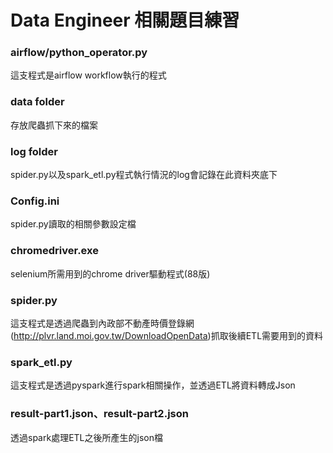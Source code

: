 # Data Engineer 相關題目練習

### airflow/python_operator.py
這支程式是airflow workflow執行的程式

### data folder
存放爬蟲抓下來的檔案

### log folder
spider.py以及spark_etl.py程式執行情況的log會記錄在此資料夾底下

### Config.ini
spider.py讀取的相關參數設定檔

### chromedriver.exe
selenium所需用到的chrome driver驅動程式(88版)

### spider.py
這支程式是透過爬蟲到內政部不動產時價登錄網(http://plvr.land.moi.gov.tw/DownloadOpenData)抓取後續ETL需要用到的資料

### spark_etl.py
這支程式是透過pyspark進行spark相關操作，並透過ETL將資料轉成Json

### result-part1.json、result-part2.json
透過spark處理ETL之後所產生的json檔
